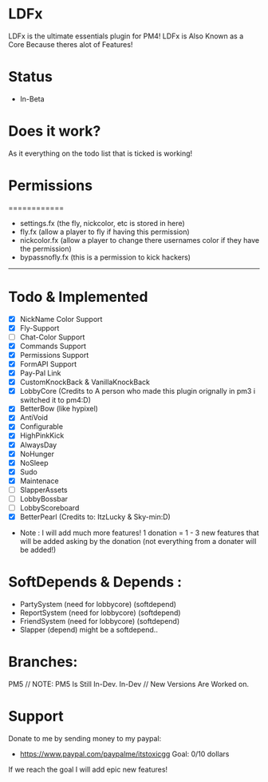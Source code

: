 # LDFx
LDFx is the ultimate essentials plugin for PM4!
LDFx is Also Known as a Core Because theres alot of Features!
# Status
- In-Beta
# Does it work?
As it everything on the todo list that is ticked is working!
# Permissions
============
- settings.fx (the fly, nickcolor, etc is stored in here)
- fly.fx (allow a player to fly if having this permission)
- nickcolor.fx (allow a player to change there usernames color if they have the permission)
- bypassnofly.fx (this is a permission to kick hackers)
------------
# Todo & Implemented
- [X] NickName Color Support
- [X] Fly-Support
- [ ] Chat-Color Support
- [X] Commands Support
- [X] Permissions Support
- [X] FormAPI Support
- [X] Pay-Pal Link
- [X] CustomKnockBack & VanillaKnockBack
- [X] LobbyCore (Credits to A person who made this plugin orignally in pm3 i switched it to pm4:D)
- [X] BetterBow (like hypixel)
- [X] AntiVoid
- [X] Configurable
- [X] HighPinkKick 
- [X] AlwaysDay
- [X] NoHunger
- [X] NoSleep
- [X] Sudo
- [X] Maintenace
- [ ] SlapperAssets
- [ ] LobbyBossbar
- [ ] LobbyScoreboard
- [X] BetterPearl (Credits to: ItzLucky & Sky-min:D)
- Note : I will add much more features! 1 donation = 1 - 3 new features that will be added asking by the donation (not everything from a donater will be added!)
# SoftDepends & Depends :
- PartySystem (need for lobbycore) (softdepend)
- ReportSystem (need for lobbycore) (softdepend)
- FriendSystem (need for lobbycore) (softdepend)
- Slapper (depend) might be a softdepend..
# Branches:
PM5 // NOTE: PM5 Is Still In-Dev.
In-Dev // New Versions Are Worked on.
# Support
Donate to me by sending money to my paypal:

- https://www.paypal.com/paypalme/itstoxicgg
Goal: 0/10 dollars

If we reach the goal I will add epic new features!
